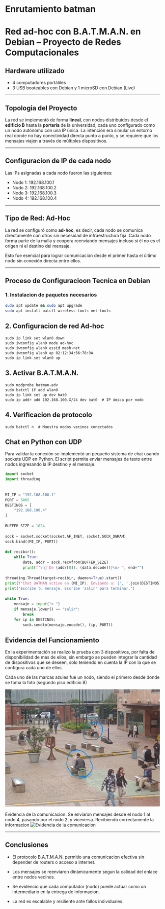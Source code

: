 # Enrutamiento batman

# Red ad-hoc con B.A.T.M.A.N. en Debian – Proyecto de Redes Computacionales

## Hardware utilizado

- 4 computadores portátiles
- 3 USB booteables con Debian y 1 microSD con Debian (Live)

---

## Topologia del Proyecto

La red se implementó de forma **lineal**, con nodos distribuidos desde el **edificio B** hasta la **portería** de la universidad, cada uno configurado como un nodo autónomo con una IP única. La intención era simular un entorno real donde no hay conectividad directa punto a punto, y se requiere que los mensajes viajen a través de múltiples dispositivos.

---

## Configuracion de IP de cada nodo

Las IPs asignadas a cada nodo fueron las siguientes:

- Nodo 1: 192.168.100.1
- Nodo 2: 192.168.100.2
- Nodo 3: 192.168.100.3
- Nodo 4: 192.168.100.4

---

## Tipo de Red: Ad-Hoc

La red se configuró como **ad-hoc**, es decir, cada nodo se comunica directamente con otros sin necesidad de infraestructura fija. Cada nodo forma parte de la malla y coopera reenviando mensajes incluso si él no es el origen ni el destino del mensaje.

Esto fue esencial para lograr comunicación desde el primer hasta el último nodo sin conexión directa entre ellos.

---

## Proceso de Configuracioon Tecnica en Debian

### 1. Instalacion de paquetes necesarios

```bash
sudo apt update && sudo apt upgrade
sudo apt install batctl wireless-tools net-tools

```

## 2. Configuracion de red Ad-hoc

```
sudo ip link set wlan0 down
sudo iwconfig wlan0 mode ad-hoc
sudo iwconfig wlan0 essid mesh-net
sudo iwconfig wlan0 ap 02:12:34:56:78:9A
sudo ip link set wlan0 up

```

## 3. Activar B.A.T.M.A.N.

```
sudo modprobe batman-adv
sudo batctl if add wlan0
sudo ip link set up dev bat0
sudo ip addr add 192.168.100.X/24 dev bat0  # IP única por nodo

```

## 4. Verificacion de protocolo

```
sudo batctl n  # Muestra nodos vecinos conectados
```

## Chat en Python con UDP

Para validar la conexión se implementó un pequeño sistema de chat usando sockets UDP en Python. El script permite enviar mensajes de texto entre nodos ingresando la IP destino y el mensaje.

```python
import socket
import threading


MI_IP = "192.168.100.1"
PORT = 5005
DESTINOS = [
    "192.168.100.4"
]

BUFFER_SIZE = 1024

sock = socket.socket(socket.AF_INET, socket.SOCK_DGRAM)
sock.bind((MI_IP, PORT))

def recibir():
    while True:
        data, addr = sock.recvfrom(BUFFER_SIZE)
        print(f"\n📨 De {addr[0]}: {data.decode()}\n> ", end="")

threading.Thread(target=recibir, daemon=True).start()
print(f"Chat BATMAN activo en {MI_IP}. Enviando a: {', '.join(DESTINOS)}")
print("Escribe tu mensaje. Escribe 'salir' para terminar.")

while True:
    mensaje = input("> ")
    if mensaje.lower() == "salir":
        break
    for ip in DESTINOS:
        sock.sendto(mensaje.encode(), (ip, PORT))

```

## Evidencia del Funcionamiento

En la experimentación se realizo la prueba con 3 dispositivos, por falta de disponibilidad de mas de ellos, sin embargo se pueden integrar la cantidad de dispositivos que se deseen, solo teniendo en cuenta la IP con la que se configura cada uno de ellos.

Cada uno de las marcas azules fue un nodo, siendo el primero desde donde se toma la foto (segundo piso edificio B)

![Evidencia del Funcionamiento](nodos.jpg)

Evidencia de la comunicacion: Se enviaron mensajes desde el nodo 1 al nodo 4, pasando por el nodo 2, y viceversa. Recibiendo correctamente la informacion
![Evidencia de la comunicacion](prueba.jpg)

---

## Conclusiones

- El protocolo B.A.T.M.A.N. permitio una comunicacion efectiva sin depender de routers o acceso a internet.

- Los mensajes se reenviaron dinámicamente segun la calidad del enlace entre nodos vecinos.

- Se evidencio que cada computador (nodo) puede actuar como un intermediario en la entrega de informacion.

- La red es escalable y resiliente ante fallos individuales.
